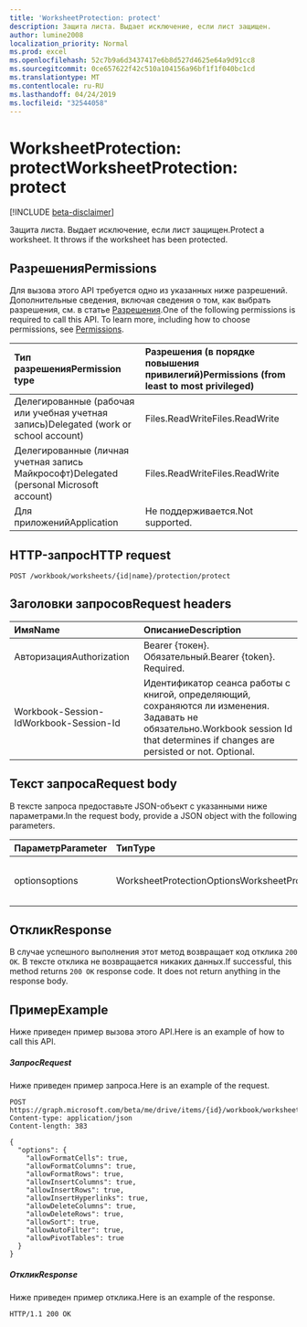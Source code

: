 ```yaml
---
title: 'WorksheetProtection: protect'
description: Защита листа. Выдает исключение, если лист защищен.
author: lumine2008
localization_priority: Normal
ms.prod: excel
ms.openlocfilehash: 52c7b9a6d3437417e6b8d527d4625e64a9d91cc8
ms.sourcegitcommit: 0ce657622f42c510a104156a96bf1f1f040bc1cd
ms.translationtype: MT
ms.contentlocale: ru-RU
ms.lasthandoff: 04/24/2019
ms.locfileid: "32544058"
---
```

# <a name="worksheetprotection-protect"></a><span data-ttu-id="bf8df-104">WorksheetProtection: protect</span><span class="sxs-lookup"><span data-stu-id="bf8df-104">WorksheetProtection: protect</span></span>

[!INCLUDE [beta-disclaimer](../../includes/beta-disclaimer.md)]

<span data-ttu-id="bf8df-p102">Защита листа. Выдает исключение, если лист защищен.</span><span class="sxs-lookup"><span data-stu-id="bf8df-p102">Protect a worksheet. It throws if the worksheet has been protected.</span></span>
## <a name="permissions"></a><span data-ttu-id="bf8df-107">Разрешения</span><span class="sxs-lookup"><span data-stu-id="bf8df-107">Permissions</span></span>
<span data-ttu-id="bf8df-p103">Для вызова этого API требуется одно из указанных ниже разрешений. Дополнительные сведения, включая сведения о том, как выбрать разрешения, см. в статье [Разрешения](/graph/permissions-reference).</span><span class="sxs-lookup"><span data-stu-id="bf8df-p103">One of the following permissions is required to call this API. To learn more, including how to choose permissions, see [Permissions](/graph/permissions-reference).</span></span>

|<span data-ttu-id="bf8df-110">Тип разрешения</span><span class="sxs-lookup"><span data-stu-id="bf8df-110">Permission type</span></span>      | <span data-ttu-id="bf8df-111">Разрешения (в порядке повышения привилегий)</span><span class="sxs-lookup"><span data-stu-id="bf8df-111">Permissions (from least to most privileged)</span></span>              |
|:--------------------|:---------------------------------------------------------|
|<span data-ttu-id="bf8df-112">Делегированные (рабочая или учебная учетная запись)</span><span class="sxs-lookup"><span data-stu-id="bf8df-112">Delegated (work or school account)</span></span> | <span data-ttu-id="bf8df-113">Files.ReadWrite</span><span class="sxs-lookup"><span data-stu-id="bf8df-113">Files.ReadWrite</span></span>    |
|<span data-ttu-id="bf8df-114">Делегированные (личная учетная запись Майкрософт)</span><span class="sxs-lookup"><span data-stu-id="bf8df-114">Delegated (personal Microsoft account)</span></span> | <span data-ttu-id="bf8df-115">Files.ReadWrite</span><span class="sxs-lookup"><span data-stu-id="bf8df-115">Files.ReadWrite</span></span>    |
|<span data-ttu-id="bf8df-116">Для приложений</span><span class="sxs-lookup"><span data-stu-id="bf8df-116">Application</span></span> | <span data-ttu-id="bf8df-117">Не поддерживается.</span><span class="sxs-lookup"><span data-stu-id="bf8df-117">Not supported.</span></span> |

## <a name="http-request"></a><span data-ttu-id="bf8df-118">HTTP-запрос</span><span class="sxs-lookup"><span data-stu-id="bf8df-118">HTTP request</span></span>
<!-- { "blockType": "ignored" } -->
```http
POST /workbook/worksheets/{id|name}/protection/protect

```
## <a name="request-headers"></a><span data-ttu-id="bf8df-119">Заголовки запросов</span><span class="sxs-lookup"><span data-stu-id="bf8df-119">Request headers</span></span>
| <span data-ttu-id="bf8df-120">Имя</span><span class="sxs-lookup"><span data-stu-id="bf8df-120">Name</span></span>       | <span data-ttu-id="bf8df-121">Описание</span><span class="sxs-lookup"><span data-stu-id="bf8df-121">Description</span></span>|
|:---------------|:----------|
| <span data-ttu-id="bf8df-122">Авторизация</span><span class="sxs-lookup"><span data-stu-id="bf8df-122">Authorization</span></span>  | <span data-ttu-id="bf8df-p104">Bearer {токен}. Обязательный.</span><span class="sxs-lookup"><span data-stu-id="bf8df-p104">Bearer {token}. Required.</span></span> |
| <span data-ttu-id="bf8df-125">Workbook-Session-Id</span><span class="sxs-lookup"><span data-stu-id="bf8df-125">Workbook-Session-Id</span></span>  | <span data-ttu-id="bf8df-p105">Идентификатор сеанса работы с книгой, определяющий, сохраняются ли изменения. Задавать не обязательно.</span><span class="sxs-lookup"><span data-stu-id="bf8df-p105">Workbook session Id that determines if changes are persisted or not. Optional.</span></span>|

## <a name="request-body"></a><span data-ttu-id="bf8df-128">Текст запроса</span><span class="sxs-lookup"><span data-stu-id="bf8df-128">Request body</span></span>
<span data-ttu-id="bf8df-129">В тексте запроса предоставьте JSON-объект с указанными ниже параметрами.</span><span class="sxs-lookup"><span data-stu-id="bf8df-129">In the request body, provide a JSON object with the following parameters.</span></span>

| <span data-ttu-id="bf8df-130">Параметр</span><span class="sxs-lookup"><span data-stu-id="bf8df-130">Parameter</span></span>    | <span data-ttu-id="bf8df-131">Тип</span><span class="sxs-lookup"><span data-stu-id="bf8df-131">Type</span></span>   |<span data-ttu-id="bf8df-132">Описание</span><span class="sxs-lookup"><span data-stu-id="bf8df-132">Description</span></span>|
|:---------------|:--------|:----------|
|<span data-ttu-id="bf8df-133">options</span><span class="sxs-lookup"><span data-stu-id="bf8df-133">options</span></span>|<span data-ttu-id="bf8df-134">WorksheetProtectionOptions</span><span class="sxs-lookup"><span data-stu-id="bf8df-134">WorksheetProtectionOptions</span></span>|<span data-ttu-id="bf8df-p106">Необязательные параметры защиты листа.</span><span class="sxs-lookup"><span data-stu-id="bf8df-p106">Optional. sheet protection options.</span></span>|

## <a name="response"></a><span data-ttu-id="bf8df-137">Отклик</span><span class="sxs-lookup"><span data-stu-id="bf8df-137">Response</span></span>

<span data-ttu-id="bf8df-p107">В случае успешного выполнения этот метод возвращает код отклика `200 OK`. В тексте отклика не возвращается никаких данных.</span><span class="sxs-lookup"><span data-stu-id="bf8df-p107">If successful, this method returns `200 OK` response code. It does not return anything in the response body.</span></span>

## <a name="example"></a><span data-ttu-id="bf8df-140">Пример</span><span class="sxs-lookup"><span data-stu-id="bf8df-140">Example</span></span>
<span data-ttu-id="bf8df-141">Ниже приведен пример вызова этого API.</span><span class="sxs-lookup"><span data-stu-id="bf8df-141">Here is an example of how to call this API.</span></span>
##### <a name="request"></a><span data-ttu-id="bf8df-142">Запрос</span><span class="sxs-lookup"><span data-stu-id="bf8df-142">Request</span></span>
<span data-ttu-id="bf8df-143">Ниже приведен пример запроса.</span><span class="sxs-lookup"><span data-stu-id="bf8df-143">Here is an example of the request.</span></span>
<!-- {
  "blockType": "request",
  "name": "worksheetprotection_protect"
}-->
```http
POST https://graph.microsoft.com/beta/me/drive/items/{id}/workbook/worksheets/{id|name}/protection/protect
Content-type: application/json
Content-length: 383

{
  "options": {
    "allowFormatCells": true,
    "allowFormatColumns": true,
    "allowFormatRows": true,
    "allowInsertColumns": true,
    "allowInsertRows": true,
    "allowInsertHyperlinks": true,
    "allowDeleteColumns": true,
    "allowDeleteRows": true,
    "allowSort": true,
    "allowAutoFilter": true,
    "allowPivotTables": true
  }
}
```

##### <a name="response"></a><span data-ttu-id="bf8df-144">Отклик</span><span class="sxs-lookup"><span data-stu-id="bf8df-144">Response</span></span>
<span data-ttu-id="bf8df-145">Ниже приведен пример отклика.</span><span class="sxs-lookup"><span data-stu-id="bf8df-145">Here is an example of the response.</span></span> 
<!-- {
  "blockType": "response",
  "truncated": true,
  "@odata.type": "microsoft.graph.none"
} -->
```http
HTTP/1.1 200 OK
```

<!-- uuid: 8fcb5dbc-d5aa-4681-8e31-b001d5168d79
2015-10-25 14:57:30 UTC -->
<!--
{
  "type": "#page.annotation",
  "description": "WorksheetProtection: protect",
  "keywords": "",
  "section": "documentation",
  "tocPath": "",
  "suppressions": [
    "Error: /api-reference/beta/api/worksheetprotection-protect.md:\r\n      Exception processing links.\r\n    System.ArgumentException: Link Definition was null. Link text: !INCLUDE [beta-disclaimer](../../includes/beta-disclaimer.md)\r\n      at ApiDoctor.Validation.DocFile.get_LinkDestinations()\r\n      at ApiDoctor.Validation.DocSet.ValidateLinks(Boolean includeWarnings, String[] relativePathForFiles, IssueLogger issues, Boolean requireFilenameCaseMatch, Boolean printOrphanedFiles)"
  ]
}
-->
